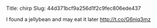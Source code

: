 Title: chirp
Slug: 44d371bcf9a256d1f2c9fec806ede437

I found a jellybean and may eat it later  <a href="http://t.co/G6njq3mz">http://t.co/G6njq3mz</a>
